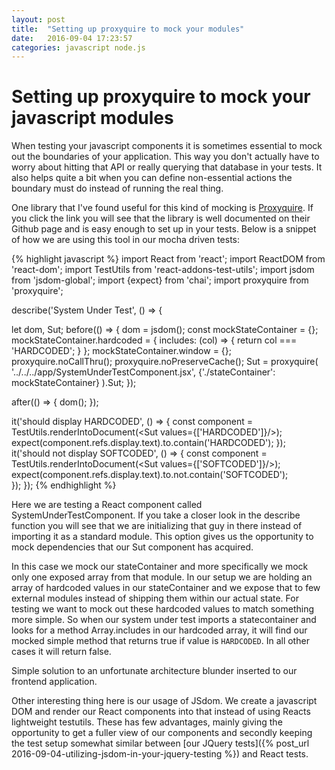 ```yaml
---
layout: post
title:  "Setting up proxyquire to mock your modules"
date:   2016-09-04 17:23:57
categories: javascript node.js
---
```


# Setting up proxyquire to mock your javascript modules

When testing your javascript components it is sometimes essential to mock out the boundaries of your application. This way you don't actually have to worry about hitting that API or really querying that database in your tests. It also helps quite a bit when you can define non-essential actions the boundary must do instead of running the real thing.

One library that I've found useful for this kind of mocking is [Proxyquire](https://github.com/thlorenz/proxyquire). If you click the link you will see that the library is well documented on their Github page and is easy enough to set up in your tests.
Below is a snippet of how we are using this tool in our mocha driven tests:


{% highlight javascript %}
import React from 'react';
import ReactDOM from 'react-dom';
import TestUtils from 'react-addons-test-utils';
import jsdom from 'jsdom-global';
import {expect} from 'chai';
import proxyquire from 'proxyquire';

describe('System Under Test', () => {

  let dom, Sut;
  before(() => {
    dom = jsdom();
    const mockStateContainer = {};
    mockStateContainer.hardcoded = {
      includes: (col) => {
        return col === 'HARDCODED';
      }
    };
    mockStateContainer.window = {};
    proxyquire.noCallThru();
    proxyquire.noPreserveCache();
    Sut = proxyquire(
      '../../../app/SystemUnderTestComponent.jsx',
      {'./stateContainer': mockStateContainer}
    ).Sut;
  });

  after(() => {
    dom();
  });

  it('should display HARDCODED', () => {
    const component = TestUtils.renderIntoDocument(<Sut values={['HARDCODED']}/>);
    expect(component.refs.display.text).to.contain('HARDCODED');
  });
  it('should not display SOFTCODED', () => {
    const component = TestUtils.renderIntoDocument(<Sut values={['SOFTCODED']}/>);
    expect(component.refs.display.text).to.not.contain('SOFTCODED');     
  });
});
{% endhighlight %}

Here we are testing a React component called SystemUnderTestComponent. If you take a closer look in the describe function you will see that we are initializing that guy in there instead of importing it as a standard module. This option gives us the opportunity to mock dependencies that our Sut component has acquired.

In this case we mock our stateContainer and more specifically we mock only one exposed array from that module. In our setup we are holding an array of hardcoded values in our stateContainer and we expose that to few external modules instead of shipping them within our actual state. For testing we want to mock out these hardcoded values to match something more simple. So when our system under test imports a statecontainer and looks for a method Array.includes in our hardcoded array, it will find our mocked simple method that returns true if value is `HARDCODED`. In all other cases it will return false.

Simple solution to an unfortunate architecture blunder inserted to our frontend application.

Other interesting thing here is our usage of JSdom. We create a javascript DOM and render our React components into that instead of using Reacts lightweight testutils. These has few advantages, mainly giving the opportunity to get a fuller view of our components and secondly keeping the test setup somewhat similar between [our JQuery tests]({% post_url 2016-09-04-utilizing-jsdom-in-your-jquery-testing %}) and React tests.
